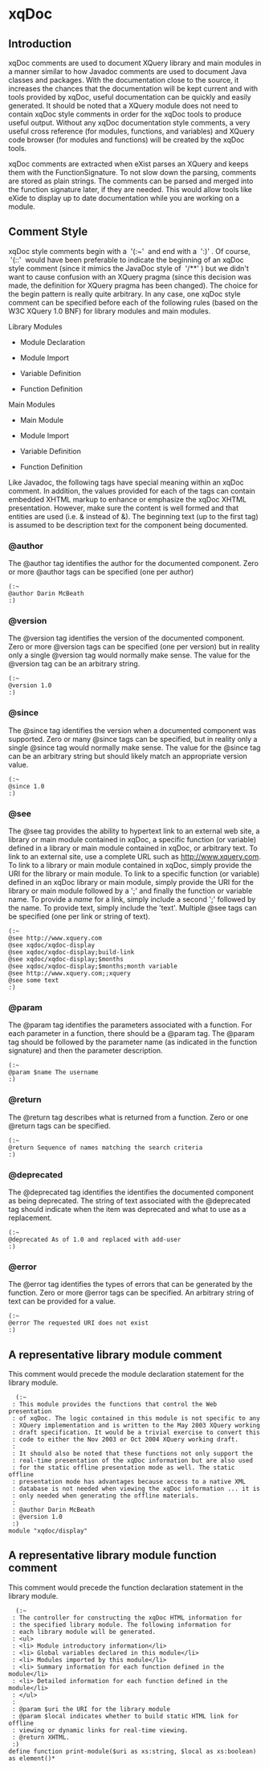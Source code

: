 # xqDoc

## Introduction

xqDoc comments are used to document XQuery library and main modules in a manner similar to how Javadoc comments are used to document Java classes and packages. With the documentation close to the source, it increases the chances that the documentation will be kept current and with tools provided by xqDoc, useful documentation can be quickly and easily generated. It should be noted that a XQuery module does not need to contain xqDoc style comments in order for the xqDoc tools to produce useful output. Without any xqDoc documentation style comments, a very useful cross reference (for modules, functions, and variables) and XQuery code browser (for modules and functions) will be created by the xqDoc tools.

xqDoc comments are extracted when eXist parses an XQuery and keeps them with the FunctionSignature. To not slow down the parsing, comments are stored as plain strings. The comments can be parsed and merged into the function signature later, if they are needed. This would allow tools like eXide to display up to date documentation while you are working on a module.

## Comment Style

xqDoc style comments begin with a  '(:~'  and end with a  ':)' . Of course,  '(::'  would have been preferable to indicate the beginning of an xqDoc style comment (since it mimics the JavaDoc style of  '/\*\*' ) but we didn't want to cause confusion with an XQuery pragma (since this decision was made, the definition for XQuery pragma has been changed). The choice for the begin pattern is really quite arbitrary. In any case, one xqDoc style comment can be specified before each of the following rules (based on the W3C XQuery 1.0 BNF) for library modules and main modules.

Library Modules

-   Module Declaration

-   Module Import

-   Variable Definition

-   Function Definition

Main Modules

-   Main Module

-   Module Import

-   Variable Definition

-   Function Definition

Like Javadoc, the following tags have special meaning within an xqDoc comment. In addition, the values provided for each of the tags can contain embedded XHTML markup to enhance or emphasize the xqDoc XHTML presentation. However, make sure the content is well formed and that entities are used (i.e. &amp; instead of &). The beginning text (up to the first tag) is assumed to be description text for the component being documented.

### @author

The @author tag identifies the author for the documented component. Zero or more @author tags can be specified (one per author)

``` xquery
(:~
@author Darin McBeath
:)
```

### @version

The @version tag identifies the version of the documented component. Zero or more @version tags can be specified (one per version) but in reality only a single @version tag would normally make sense. The value for the @version tag can be an arbitrary string.

``` xquery
(:~
@version 1.0
:)
```

### @since

The @since tag identifies the version when a documented component was supported. Zero or many @since tags can be specified, but in reality only a single @since tag would normally make sense. The value for the @since tag can be an arbitrary string but should likely match an appropriate version value.

``` xquery
(:~
@since 1.0
:)
```

### @see

The @see tag provides the ability to hypertext link to an external web site, a library or main module contained in xqDoc, a specific function (or variable) defined in a library or main module contained in xqDoc, or arbitrary text. To link to an external site, use a complete URL such as http://www.xquery.com. To link to a library or main module contained in xqDoc, simply provide the URI for the library or main module. To link to a specific function (or variable) defined in an xqDoc library or main module, simply provide the URI for the library or main module followed by a ';' and finally the function or variable name. To provide a *name* for a link, simply include a second ';' followed by the name. To provide text, simply include the 'text'. Multiple @see tags can be specified (one per link or string of text).

``` xquery
(:~
@see http://www.xquery.com
@see xqdoc/xqdoc-display
@see xqdoc/xqdoc-display;build-link
@see xqdoc/xqdoc-display;$months
@see xqdoc/xqdoc-display;$months;month variable
@see http://www.xquery.com;;xquery
@see some text
:)
```

### @param

The @param tag identifies the parameters associated with a function. For each parameter in a function, there should be a @param tag. The @param tag should be followed by the parameter name (as indicated in the function signature) and then the parameter description.

``` xquery
(:~
@param $name The username
:)
```

### @return

The @return tag describes what is returned from a function. Zero or one @return tags can be specified.

``` xquery
(:~
@return Sequence of names matching the search criteria
:)
```

### @deprecated

The @deprecated tag identifies the identifies the documented component as being deprecated. The string of text associated with the @deprecated tag should indicate when the item was deprecated and what to use as a replacement.

``` xquery
(:~
@deprecated As of 1.0 and replaced with add-user
:)
```

### @error

The @error tag identifies the types of errors that can be generated by the function. Zero or more @error tags can be specified. An arbitrary string of text can be provided for a value.

``` xquery
(:~
@error The requested URI does not exist
:)
```

## A representative library module comment

This comment would precede the module declaration statement for the library module.

``` xquery
  (:~ 
 : This module provides the functions that control the Web presentation
 : of xqDoc. The logic contained in this module is not specific to any
 : XQuery implementation and is written to the May 2003 XQuery working
 : draft specification. It would be a trivial exercise to convert this
 : code to either the Nov 2003 or Oct 2004 XQuery working draft.
 :
 : It should also be noted that these functions not only support the 
 : real-time presentation of the xqDoc information but are also used
 : for the static offline presentation mode as well. The static offline
 : presentation mode has advantages because access to a native XML
 : database is not needed when viewing the xqDoc information ... it is
 : only needed when generating the offline materials. 
 :
 : @author Darin McBeath
 : @version 1.0
 :)
module "xqdoc/display"
```

## A representative library module function comment

This comment would precede the function declaration statement in the library module.

``` xquery
  (:~ 
 : The controller for constructing the xqDoc HTML information for
 : the specified library module. The following information for
 : each library module will be generated.
 : <ul>
 : <li> Module introductory information</li>
 : <li> Global variables declared in this module</li>
 : <li> Modules imported by this module</li>
 : <li> Summary information for each function defined in the module</li>
 : <li> Detailed information for each function defined in the module</li>
 : </ul>
 :
 : @param $uri the URI for the library module
 : @param $local indicates whether to build static HTML link for offline
 : viewing or dynamic links for real-time viewing.
 : @return XHTML.
 :)
define function print-module($uri as xs:string, $local as xs:boolean) as element()*
```
